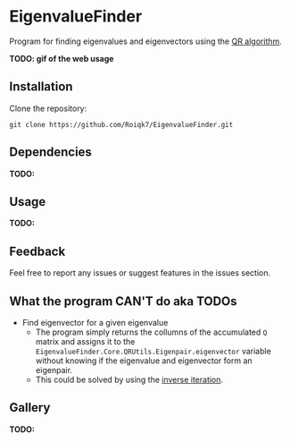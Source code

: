 # EigenvalueFinder

Program for finding eigenvalues and eigenvectors using the [QR algorithm](https://en.wikipedia.org/wiki/QR_algorithm).

**TODO: gif of the web usage**

## Installation

Clone the repository:

```
git clone https://github.com/Roiqk7/EigenvalueFinder.git
```
## Dependencies

**TODO:**

## Usage

**TODO:**

## Feedback

Feel free to report any issues or suggest features in the issues section.

## What the program CAN'T do aka TODOs

* Find eigenvector for a given eigenvalue
  * The program simply returns the collumns of the accumulated `Q` matrix and assigns it to the `EigenvalueFinder.Core.QRUtils.Eigenpair.eigenvector` variable without knowing if the eigenvalue and eigenvector form an eigenpair.
  * This could be solved by using the [inverse iteration](https://en.wikipedia.org/wiki/Inverse_iteration).

## Gallery

**TODO:**
